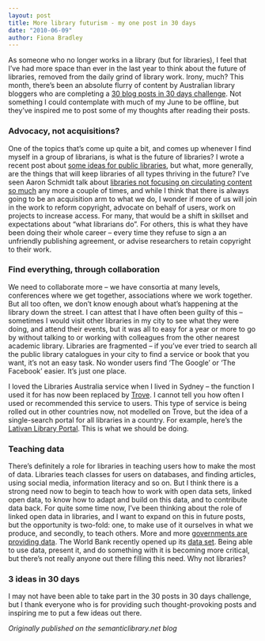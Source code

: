 ```yaml
---
layout: post
title: More library futurism - my one post in 30 days
date: "2010-06-09"
author: Fiona Bradley
---
```

As someone who no longer works in a library (but for libraries), I feel that I’ve had more space than ever in the last year to think about the future of libraries, removed from the daily grind of library work. Irony, much? This month, there’s been an absolute flurry of content by Australian library bloggers who are completing a [30 blog posts in 30 days challenge](http://librariesinteract.info/2010/06/01/30-blog-posts-in-30-days-challenge/). Not something I could contemplate with much of my June to be offline, but they’ve inspired me to post some of my thoughts after reading their posts.

### Advocacy, not acquisitions?

One of the topics that’s come up quite a bit, and comes up whenever I find myself in a group of librarians, is what is the future of libraries? I wrote a recent post about [some ideas for public libraries](/2010/03/16/the-future-of-public-libraries-local-connected-innovative/), but what, more generally, are the things that will keep libraries of all types thriving in the future? I’ve seen Aaron Schmidt talk about [libraries not focusing on circulating content so much](http://www.walkingpaper.org/1436) any more a couple of times, and while I think that there is always going to be an acquisition arm to what we do, I wonder if more of us will join in the work to reform copyright, advocate on behalf of users, work on projects to increase access. For many, that would be a shift in skillset and expectations about “what librarians do”. For others, this is what they have been doing their whole career – every time they refuse to sign a an unfriendly publishing agreement, or advise researchers to retain copyright to their work.

### Find everything, through collaboration

We need to collaborate more – we have consortia at many levels, conferences where we get together, associations where we work together. But all too often, we don’t know enough about what’s happening at the library down the street. I can attest that I have often been guilty of this – sometimes I would visit other libraries in my city to see what they were doing, and attend their events, but it was all to easy for a year or more to go by without talking to or working with colleagues from the other nearest academic library. Libraries are fragmented – if you’ve ever tried to search all the public library catalogues in your city to find a service or book that you want, it’s not an easy task. No wonder users find ‘The Google’ or ‘The Facebook’ easier. It’s just one place.

I loved the Libraries Australia service when I lived in Sydney – the function I used it for has now been replaced by [Trove](http://trove.nla.gov.au/). I cannot tell you how often I used or recommended this service to users. This type of service is being rolled out in other countries now, not modelled on Trove, but the idea of a single-search portal for all libraries in a country. For example, here’s the [Lativan Library Portal](http://www.biblioteka.lv/).  This is what we should be doing.

### Teaching data

There’s definitely a role for libraries in teaching users how to make the most of data. Libraries teach classes for users on databases, and finding articles, using social media, information literacy and so on. But I think there is a strong need now to begin to teach how to work with open data sets, linked open data, to know how to adapt and build on this data, and to contribute data back. For quite some time now, I’ve been thinking about the role of linked open data in libraries, and I want to expand on this in future posts, but the opportunity is two-fold: one, to make use of it ourselves in what we produce, and secondly, to teach others. More and more [governments are providing data](http://data.gov.uk/home). The World Bank recently opened up its [data set](http://data.worldbank.org/). Being able to use data, present it, and do something with it is becoming more critical, but there’s not really anyone out there filling this need. Why not libraries?

### 3 ideas in 30 days

I may not have been able to take part in the 30 posts in 30 days challenge, but I thank everyone who is for providing such thought-provoking posts and inspiring me to put a few ideas out there.

_Originally published on the semanticlibrary.net blog_
